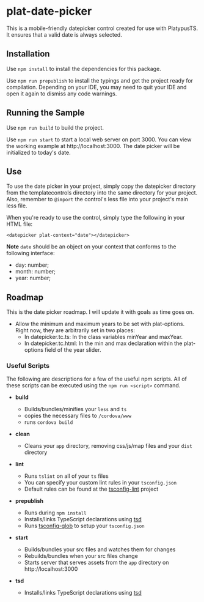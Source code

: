# plat-date-picker

This is a mobile-friendly datepicker control created for use with PlatypusTS. It ensures that a valid date is always selected.

## Installation

Use `npm install` to install the dependencies for this package.

Use `npm run prepublish` to install the typings and get the project ready for compilation. Depending on your IDE, you may need to quit your IDE and open it again to dismiss any code warnings.

## Running the Sample
Use `npm run build` to build the project.

Use `npm run start` to start a local web server on port 3000.
You can view the working example at http://localhost:3000. The date picker will be initialized to today's date.

## Use
To use the date picker in your project, simply copy the datepicker directory from the templatecontrols directory into the same directory for your project.
Also, remember to `@import` the control's less file into your project's main less file.

When you're ready to use the control, simply type the following in your HTML file:

```
<datepicker plat-context="date"></datepicker>
```

**Note** `date` should be an object on your context that conforms to the following interface:
- day: number;
- month: number;
- year: number;

## Roadmap
This is the date picker roadmap. I will update it with goals as time goes on.

- Allow the minimum and maximum years to be set with plat-options. Right now, they are arbitrarily set in two places:
    - In datepicker.tc.ts: In the class variables minYear and maxYear.
    - In datepicker.tc.html: In the min and max declaration within the plat-options field of the year slider.
    
### Useful Scripts

The following are descriptions for a few of the useful npm scripts. All of these scripts can be executed using the `npm run <script>` command.

- **build**
  - Builds/bundles/minifies your `less` and `ts`
  - copies the necessary files to `/cordova/www`
  - runs `cordova build`

- **clean**
  - Cleans your `app` directory, removing css/js/map files and your `dist` directory

- **lint**
  - Runs `tslint` on all of your `ts` files
  - You can specify your custom lint rules in your `tsconfig.json`
  - Default rules can be found at the [tsconfig-lint](https://github.com/wjohnsto/tsconfig-lint#user-content-default-rules) project

- **prepublish**
  - Runs during `npm install`
  - Installs/links TypeScript declarations using [tsd](http://definitelytyped.org/tsd/)
  - Runs [tsconfig-glob](https://github.com/wjohnsto/tsconfig-glob) to setup your `tsconfig.json`

- **start**
  - Builds/bundles your src files and watches them for changes
  - Rebuilds/bundles when your src files change
  - Starts server that serves assets from the `app` directory on http://localhost:3000

- **tsd**
  - Installs/links TypeScript declarations using [tsd](http://definitelytyped.org/tsd/)
